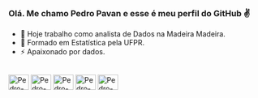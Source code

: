 ### Olá. Me chamo Pedro Pavan e esse é meu perfil do GitHub ✌

- 🔭 Hoje trabalho como analista de Dados na Madeira Madeira.
- 🌱 Formado em Estatística pela UFPR.
- ⚡ Apaixonado por dados.

<div style="display: inline_block"><br>
  <img align="center" alt="Pedro-R" height="30" width="40" src="https://cdn.jsdelivr.net/gh/devicons/devicon/icons/r/r-original.svg" />
  <img align="center" alt="Pedro-Py" height="30" width="40" src="https://cdn.jsdelivr.net/gh/devicons/devicon/icons/python/python-original.svg" />
  <img align="center" alt="Pedro-VSC" height="30" width="40" src="https://cdn.jsdelivr.net/gh/devicons/devicon/icons/visualstudio/visualstudio-plain.svg" />
  <img align="center" alt="Pedro-MySQL" height="30" width="40" src="https://cdn.jsdelivr.net/gh/devicons/devicon/icons/mysql/mysql-original-wordmark.svg" />
  <img align="center" alt="Pedro-Linux" height="30" width="40" src="https://cdn.jsdelivr.net/gh/devicons/devicon/icons/ubuntu/ubuntu-plain.svg" />
          
  
</div>
